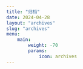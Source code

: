 ```yaml
---
title: "归档"
date: 2024-04-28
layout: "archives"
slug: "archives"
menu:
    main:
        weight: -70
        params: 
            icon: archives
---
```

